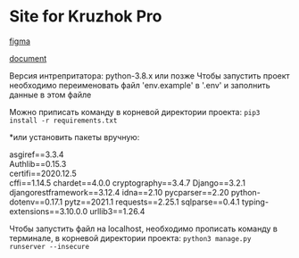 # Site for Kruzhok Pro

[figma](https://www.figma.com/file/B3nGRDYaMBErwnZUGKozpQ/KruzhokPro?node-id=0%3A1)

[document](https://docs.google.com/document/d/10g8ZfVCprJ3EHGQp-NmC-LqGDdnqVUIMove23L5TXYk)


Версия интрепритатора: python-3.8.x или позже
Чтобы запустить проект необходимо переименовать файл 'env.example' в '.env' и заполнить данные в этом файле


Можно приписать команду в корневой директории проекта: 
`pip3 install -r requirements.txt`

*или установить пакеты вручную:

asgiref==3.3.4<br>
Authlib==0.15.3<br>
certifi==2020.12.5<br>
cffi==1.14.5
chardet==4.0.0
cryptography==3.4.7
Django==3.2.1
djangorestframework==3.12.4
idna==2.10
pycparser==2.20
python-dotenv==0.17.1
pytz==2021.1
requests==2.25.1
sqlparse==0.4.1
typing-extensions==3.10.0.0
urllib3==1.26.4



Чтобы запустить файл на localhost, необходимо прописать команду в терминале, в корневой директории проекта:
`python3 manage.py runserver --insecure`

